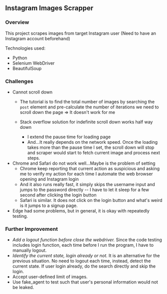 ## Instagram Images Scrapper

### Overview

This project scrapes images from target Instagram user (Need to have an Instagram account beforehand)

Technologies used:

- Python
- Selenium WebDriver
- BeautifulSoup

### Challenges

- Cannot scroll down 
  - The tutorial is to find the total number of images by searching the `post` element and pre-calculate the number of iterations we need to scroll down the page => It doesn't work for me

  - Stack overflow solution for indefinite scroll down works half way down
    - I extend the pause time for loading page
    - And...It really depends on the network speed. Once the loading takes more than the pause time I set, the scroll down will stop and scraper would start to fetch current image and process next steps.
- Chrome and Safari do not work well...Maybe is the problem of setting
  - Chrome keep reporting that current action as suspicious and asking me to verify my action for each time I automate the web browser opening and Instagram login
  - And it also runs really fast, it simply skips the username input and jumps to the password directly -- I have to let it sleep for a few second after clicking the login button
  - Safari is similar. It does not click on the login button and what's weird is it jumps to a signup page.
- Edge had some problems, but in general, it is okay with repeatedly testing.

### Further Improvement

- *Add a logout function before close the webdriver.* Since the code testing includes login function, each time before I run the program,  I have to manually logout.
- *Identify the current state, login already or not.*  It is an alternative for the previous situation. No need to logout each time, instead, detect the current state. If user login already, do the search directly and skip the login.
- Accept user-defined limit of images.
- Use fake_agent to test such that user's personal information would not be leaked. 